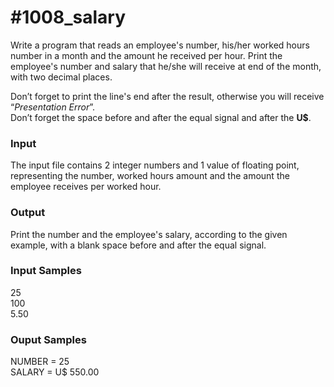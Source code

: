 # #1008_salary

Write a program that reads an employee's number, his/her worked hours number in a month and the amount he received per hour. Print the employee's number and salary that he/she will receive at end of the month, with two decimal places.

Don’t forget to print the line's end after the result, otherwise you will receive “*Presentation Error*”.  
Don’t forget the space before and after the equal signal and after the **U$**.

### Input

The input file contains 2 integer numbers and 1 value of floating point, representing the number, worked hours amount and the amount the employee receives per worked hour.

### Output

Print the number and the employee's salary, according to the given example, with a blank space before and after the equal signal.

### Input Samples

25  
100  
5.50

### Ouput Samples

NUMBER = 25  
SALARY = U$ 550.00
